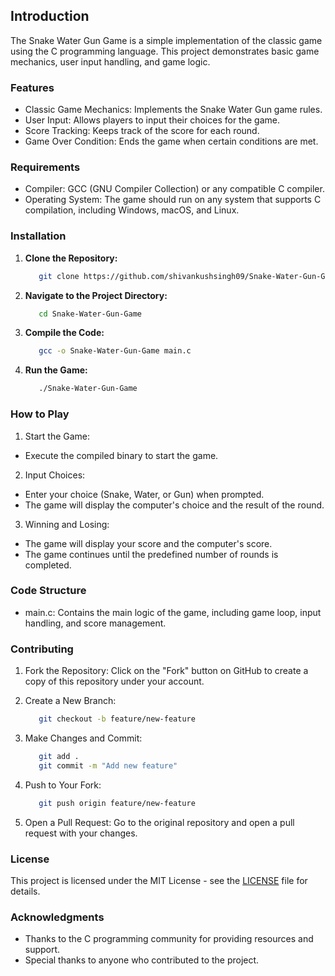 ## Introduction

The Snake Water Gun Game is a simple implementation of the classic game using the C programming language. This project demonstrates basic game mechanics, user input handling, and game logic.

### Features

- Classic Game Mechanics: Implements the Snake Water Gun game rules.
- User Input: Allows players to input their choices for the game.
- Score Tracking: Keeps track of the score for each round.
- Game Over Condition: Ends the game when certain conditions are met.

### Requirements

- Compiler: GCC (GNU Compiler Collection) or any compatible C compiler.
- Operating System: The game should run on any system that supports C compilation, including Windows, macOS, and Linux.

### Installation

1. **Clone the Repository:**

   ```bash
      git clone https://github.com/shivankushsingh09/Snake-Water-Gun-Game.git
   ```

2. **Navigate to the Project Directory:**

   ```bash
      cd Snake-Water-Gun-Game
   ```

3. **Compile the Code:**

   ```bash
      gcc -o Snake-Water-Gun-Game main.c
   ```

4. **Run the Game:**

   ```bash
      ./Snake-Water-Gun-Game
   ```

### How to Play

1. Start the Game:

- Execute the compiled binary to start the game.

2. Input Choices:

- Enter your choice (Snake, Water, or Gun) when prompted.
- The game will display the computer's choice and the result of the round.

3. Winning and Losing:

- The game will display your score and the computer's score.
- The game continues until the predefined number of rounds is completed.

### Code Structure

- main.c: Contains the main logic of the game, including game loop, input handling, and score management.

### Contributing

1. Fork the Repository:
   Click on the "Fork" button on GitHub to create a copy of this repository under your account.

2. Create a New Branch:

   ```bash
      git checkout -b feature/new-feature
   ```

3. Make Changes and Commit:

   ```bash
      git add .
      git commit -m "Add new feature"
   ```

4. Push to Your Fork:

   ```bash
      git push origin feature/new-feature
   ```

5. Open a Pull Request:
   Go to the original repository and open a pull request with your changes.

### License

This project is licensed under the MIT License - see the [LICENSE](https://github.com/shivankushsingh09/Snake-Water-Gun-Game?tab=MIT-1-ov-file) file for details.

### Acknowledgments

- Thanks to the C programming community for providing resources and support.
- Special thanks to anyone who contributed to the project.
